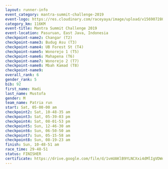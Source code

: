 ```yaml
---
layout: runner-info 
event_category: mantra-summit-challenge-2019 
event-logo: https://res.cloudinary.com/raceyaya/image/upload/v1569072809/logo/mantra-image_segrbx.jpg
category_km: 116KM 
event-title: Mantra Summit Challenge 2019 
event-location: Pasuruan, East Java, Indonesia 
checkpoint-name2: Changar (T2) 
checkpoint-name3: Budug Asu (T3) 
checkpoint-name4: UB Forest St (T4) 
checkpoint-name5: Wonorejo 1 (T5) 
checkpoint-name6: Mahapena (T6) 
checkpoint-name7: Wonorejo 2 (T7) 
checkpoint-name8: Mbah Kamad (T8) 
checkpoint-name9: 
overall_rank: 6
gender_rank: 5
bib: 92
first_name: Hadi
last_name: Mustofa
gender: M
team_name: Patria run
start: Sat, 05-00-00 am
checkpoint2: Sat, 10-48-35 am
checkpoint3: Sat, 05-39-03 pm
checkpoint4: Sat, 08-01-53 pm
checkpoint5: Sun, 12-46-30 am
checkpoint6: Sun, 06-50-50 am
checkpoint7: Sun, 05-15-58 am
checkpoint8: Sun, 08-19-23 am
finish: Sun, 10-48-51 am
race_time: 29-48-51
status: FINISHER
certificate: https://drive.google.com/file/d/1vmUAKlB9YLNCXxi4dMlIgVDWdEOeogON/view?usp=sharing
---
```

